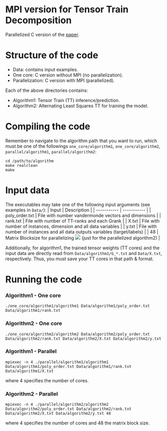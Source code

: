 # MPI version for Tensor Train Decomposition
Parallelized C version of the [paper](https://arxiv.org/abs/1612.06505). 

# Structure of the code
- Data: contains input examples.
- One core: C version without MPI (no parallelization).
- Parallelization: C version with MPI (parallelized).

Each of the above directories contains:
- Algorithm1: Tensor Train (TT) inference/prediction.
- Algorithm2: Alternating Least Squares TT for training the model.

# Compiling the code
Remember to navigate to the algorithm path that you want to run, which must be one of the followings ```one_core/algorithm1```, ```one_core/algorithm2```, ```parallel/algorithm1```, ```parallel/algorithm2```:
```
cd /path/to/algorithm
make realclean 
make
```

# Input data

The executables may take one of the following input arguments (see examples in ```Data/```):
| Input | Description |
| ----------- | ----------- |
| poly_order.txt | File with number vandermonde vectors and dimensions |
| rank.txt | File with number of TT-ranks and each Grank  |
| X.txt | File with number of instances, dimension and all data variables |
| y.txt | File with number of instances and all data outputs variables (target/labels) |
| 48 | Matrix Blocksize for parallelizing <img src="https://latex.codecogs.com/gif.latex?C^t\cdot C " /> (just for the  parallelized algorithm2)  |

Additionally, for algorithm1, the trained tensor weights (TT cores) and the input data are directly read from ```Data/algorithm1/G_*.txt``` and ```Data/X.txt```, respectively. Thus, you must save your TT cores in that path & format. 

# Running the code

### Algorithm1 - One core

```
./one_core/algorithm1/algorithm1 Data/algorithm1/poly_order.txt Data/algorithm1/rank.txt
```

### Algorithm2 - One core

```
./one_core/algorithm2/algorithm2 Data/algorithm2/poly_order.txt Data/algorithm2/rank.txt Data/algorithm2/X.txt Data/algorithm2/y.txt
```

### Algorithm1 - Parallel

```
mpiexec -n 4 ./parallel/algorithm1/algorithm1 Data/algorithm1/poly_order.txt Data/algorithm1/rank.txt Data/algorithm1/X.txt
```
where 4 specifies the number of cores.

### Algorithm2 - Parallel

```
mpiexec -n 4 ./parallel/algorithm2/algorithm2 Data/algorithm2/poly_order.txt Data/algorithm2/rank.txt Data/algorithm2/X.txt Data/algorithm2/y.txt 48
```
where 4 specifies the number of cores and 48 the matrix block size.
